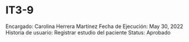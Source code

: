 # IT3-9

Encargado: Carolina Herrera Martínez
Fecha de Ejecución: May 30, 2022
Historia de usuario: Registrar estudio del paciente
Status: Aprobado